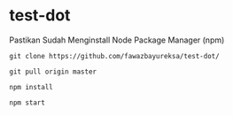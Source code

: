 # test-dot

Pastikan Sudah Menginstall Node Package Manager (npm)

`git clone https://github.com/fawazbayureksa/test-dot/`

`git pull origin master`

`npm install`

`npm start`
